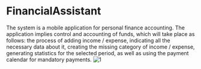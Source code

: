 # FinancialAssistant
The system is a mobile application for personal finance accounting. The application implies control and accounting of funds, which will take place as follows: the process of adding income / expense, indicating all the necessary data about it, creating the missing category of income / expense, generating statistics for the selected period, as well as using the payment calendar for mandatory payments.
![1](https://user-images.githubusercontent.com/58222137/131565532-2a4f716e-6b6e-408c-aaee-905e8f1a7bac.PNG)
